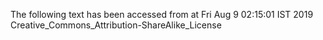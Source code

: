 The following text has been accessed from at Fri Aug 9 02:15:01 IST 2019
Creative_Commons_Attribution-ShareAlike_License
